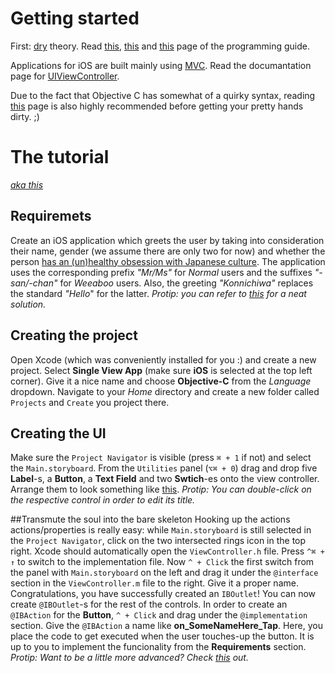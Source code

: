 # Getting started

First: [dry](http://i0.kym-cdn.com/photos/images/newsfeed/000/880/036/864.jpg) theory. Read [this](https://developer.apple.com/library/content/documentation/iPhone/Conceptual/iPhoneOSProgrammingGuide/Introduction/Introduction.html#//apple_ref/doc/uid/TP40007072-CH1-SW1), [this](https://developer.apple.com/library/content/documentation/iPhone/Conceptual/iPhoneOSProgrammingGuide/ExpectedAppBehaviors/ExpectedAppBehaviors.html#//apple_ref/doc/uid/TP40007072-CH3-SW2) and [this](https://developer.apple.com/library/content/documentation/iPhone/Conceptual/iPhoneOSProgrammingGuide/TheAppLifeCycle/TheAppLifeCycle.html#//apple_ref/doc/uid/TP40007072-CH2-SW1) page of the programming guide.

Applications for iOS are built mainly using [MVC](https://en.wikipedia.org/wiki/Model%E2%80%93view%E2%80%93controller). Read the documantation page for [UIViewController](https://developer.apple.com/documentation/uikit/uiviewcontroller?language=objc).

Due to the fact that Objective C has somewhat of a quirky syntax, reading [this](http://blog.teamtreehouse.com/the-beginners-guide-to-objective-c-methods) page is also highly recommended before getting your pretty hands dirty. ;)

# The tutorial

*[aka this](https://pics.me.me/looks-like-its-time-to-oil-up-10217844.png)*

## Requiremets
Create an iOS application which greets the user by taking into consideration their name, gender (we assume there are only two for now) and whether the person [has an (un)healthy obsession with Japanese culture](http://www.dictionary.com/e/slang/weeaboo/). The application uses the corresponding prefix _"Mr/Ms"_ for *Normal* users and the suffixes _"-san/-chan"_ for *Weeaboo* users. Also, the greeting _"Konnichiwa"_ replaces the standard _"Hello_" for the latter. *Protip: you can refer to [this](https://developer.apple.com/library/content/documentation/Cocoa/Conceptual/Strings/Articles/FormatStrings.html) for a neat solution.*

## Creating the project

Open Xcode (which was conveniently installed for you :) and create a new project. Select **Single View App** (make sure **iOS** is selected at the top left corner). Give it a nice name and choose **Objective-C** from the *Language* dropdown. Navigate to your *Home* directory and create a new folder called `Projects` and `Create` you project there.

## Creating the UI
Make sure the `Project Navigator` is visible (press `⌘ + 1` if not) and select the `Main.storyboard`. From the `Utilities` panel (`⌥⌘ + 0`) drag and drop five **Label**-s, a **Button**, a **Text Field** and two **Swtich**-es onto the view controller. Arrange them to look something like [this](URL). *Protip: You can double-click on the respective control in order to edit its title.*

##Transmute the soul into the bare skeleton
Hooking up the actions actions/properties is really easy: while `Main.storyboard` is still selected in the `Project Navigator`, click on the two intersected rings icon in the top right. Xcode should automatically open the `ViewController.h` file. Press `^⌘ + ↑` to switch to the implementation file. Now `^ + Click` the first switch from the panel with `Main.storyboard` on the left and drag it under the `@interface` section in the `ViewController.m` file to the right. Give it a proper name. Congratulations, you have successfully created an `IBOutlet`! You can now create `@IBOutlet`-s for the rest of the controls. In order to create an `@IBAction` for the **Button**, `^ + Click` and drag under the `@implementation` section. Give the `@IBAction` a name like **on_SomeNameHere_Tap**. Here, you place the code to get executed when the user touches-up the button. It is up to you to implement the funcionality from the **Requirements** section. _Protip: Want to be a little more advanced? Check [this](https://useyourloaf.com/blog/objective-c-class-properties/) out._
